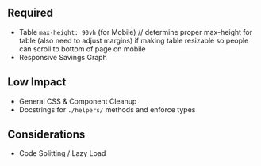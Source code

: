 ## Required
- Table `max-height: 90vh` (for Mobile) // determine proper max-height for table (also need to adjust margins)
 if making table resizable so people can scroll to bottom of page on mobile
- Responsive Savings Graph

## Low Impact
- General CSS & Component Cleanup
- Docstrings for `./helpers/` methods and enforce types

## Considerations
- Code Splitting / Lazy Load